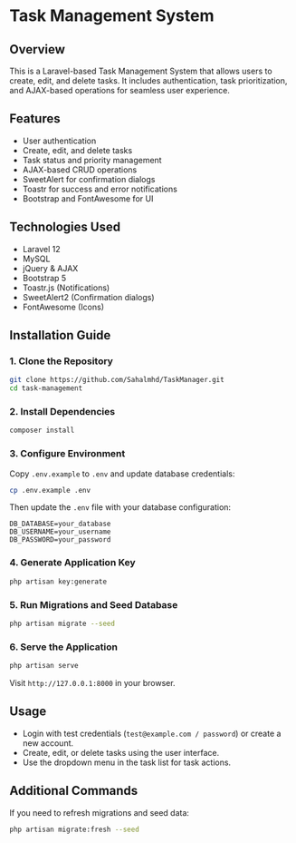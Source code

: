 # Task Management System

## Overview
This is a Laravel-based Task Management System that allows users to create, edit, and delete tasks. It includes authentication, task prioritization, and AJAX-based operations for seamless user experience.

## Features
- User authentication
- Create, edit, and delete tasks
- Task status and priority management
- AJAX-based CRUD operations
- SweetAlert for confirmation dialogs
- Toastr for success and error notifications
- Bootstrap and FontAwesome for UI

## Technologies Used
- Laravel 12
- MySQL
- jQuery & AJAX
- Bootstrap 5
- Toastr.js (Notifications)
- SweetAlert2 (Confirmation dialogs)
- FontAwesome (Icons)

## Installation Guide

### 1. Clone the Repository
```bash
git clone https://github.com/Sahalmhd/TaskManager.git
cd task-management
```

### 2. Install Dependencies
```bash
composer install
```

### 3. Configure Environment
Copy `.env.example` to `.env` and update database credentials:
```bash
cp .env.example .env
```
Then update the `.env` file with your database configuration:
```
DB_DATABASE=your_database
DB_USERNAME=your_username
DB_PASSWORD=your_password
```

### 4. Generate Application Key
```bash
php artisan key:generate
```

### 5. Run Migrations and Seed Database
```bash
php artisan migrate --seed
```

### 6. Serve the Application
```bash
php artisan serve
```
Visit `http://127.0.0.1:8000` in your browser.

## Usage
- Login with test credentials (`test@example.com / password`) or create a new account.
- Create, edit, or delete tasks using the user interface.
- Use the dropdown menu in the task list for task actions.

## Additional Commands
If you need to refresh migrations and seed data:
```bash
php artisan migrate:fresh --seed
```



